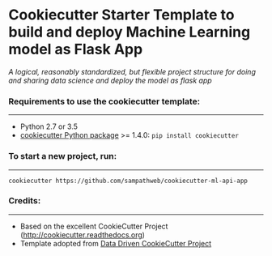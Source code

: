 # Cookiecutter Starter Template to build and deploy Machine Learning model as Flask App

_A logical, reasonably standardized, but flexible project structure for doing and sharing data science and deploy the model as flask app_


### Requirements to use the cookiecutter template:
-----------
 - Python 2.7 or 3.5
 - [cookiecutter Python package](http://cookiecutter.readthedocs.org/en/latest/installation.html) >= 1.4.0: `pip install cookiecutter`


### To start a new project, run:
------------

    cookiecutter https://github.com/sampathweb/cookiecutter-ml-api-app

### Credits:
------

* Based on the excellent CookieCutter Project (http://cookiecutter.readthedocs.org)
* Template adopted from [Data Driven CookieCutter Project](http://drivendata.github.io/cookiecutter-data-science/)
